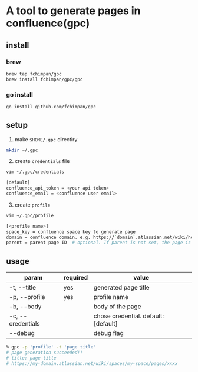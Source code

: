 # A tool to generate pages in confluence(gpc)

## install

### brew

```bash
brew tap fchimpan/gpc
brew install fchimpan/gpc/gpc
```

### go install
```bash
go install github.com/fchimpan/gpc
```

## setup

1. make `$HOME/.gpc` directiry

```bash
mkdir ~/.gpc
```

2. create `credentials` file

```bash
vim ~/.gpc/credentials

[default]
confluence_api_token = <your api token>
confluence_email = <confluence user email>
```

3. create `profile`

```bash
vim ~/.gpc/profile

[<profile name>]
space_key = confluence space key to generate page  
domain = confluence domain. e.g. https://`domain`.atlassian.net/wiki/home 
parent = parent page ID  # optional. If parent is not set, the page is generated directly under the space
```

## usage

| param             | required | value                                |
| ----------------- | -------- | ------------------------------------ |
| -t, --title       | yes      | generated page title                 |
| -p, --profile     | yes      | profile name                         |
| -b, --body        |          | body of the page                     |
| -c, --credentials |          | chose credential. default: [default] |
| --debug           |          | debug flag                           |

```bash
% gpc -p 'profile' -t 'page title'
# page generation succeeded!!
# title: page title
# https://my-domain.atlassian.net/wiki/spaces/my-space/pages/xxxx
```
